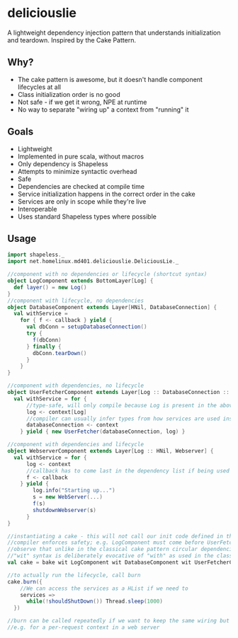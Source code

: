 deliciouslie
============
A lightweight dependency injection pattern that understands initialization and teardown.
Inspired by the Cake Pattern.

Why?
----
 * The cake pattern is awesome, but it doesn't handle component lifecycles at all
 * Class initialization order is no good
  * Not safe - if we get it wrong, NPE at runtime
  * No way to separate "wiring up" a context from "running" it

Goals
-----
 * Lightweight
  * Implemented in pure scala, without macros
  * Only dependency is Shapeless
  * Attempts to minimize syntactic overhead
 * Safe
  * Dependencies are checked at compile time
  * Service initialization happens in the correct order in the cake
  * Services are only in scope while they're live
 * Interoperable
  * Uses standard Shapeless types where possible

Usage
-----
````scala
import shapeless._
import net.homelinux.md401.deliciouslie.DeliciousLie._

//component with no dependencies or lifecycle (shortcut syntax)
object LogComponent extends BottomLayer[Log] {
  def layer() = new Log()
}
//component with lifecycle, no dependencies
object DatabaseComponent extends Layer[HNil, DatabaseConnection] {
  val withService =
    for { f <- callback } yield {
      val dbConn = setupDatabaseConnection()
      try {
        f(dbConn)
      } finally {
        dbConn.tearDown()
      }
    }
}

//component with dependencies, no lifecycle
object UserFetcherComponent extends Layer[Log :: DatabaseConnection :: HNil, UserFetcher] {
  val withService = for {
      //type-safe, will only compile because Log is present in the above declaration
      log <- context[Log]
      //compiler can usually infer types from how services are used inside the yield block
      databaseConnection <- context
    } yield { new UserFetcher(databaseConnection, log) }

//component with dependencies and lifecycle
object WebserverComponent extends Layer[Log :: HNil, Webserver] {
  val withService = for {
      log <- context
      //callback has to come last in the dependency list if being used
      f <- callback
    } yield {
        log.info("Starting up...")
        s = new WebServer(...)
        f(s)
        shutdownWebserver(s)
      }
}

//instantiating a cake - this will not call our init code defined in the yield blocks
//compiler enforces safety; e.g. LogComponent must come before UserFetcherComponent or WebserverComponent
//observe that unlike in the classical cake pattern circular dependencies are impossible
//"wit" syntax is deliberately evocative of "with" as used in the classical cake pattern
val cake = bake wit LogComponent wit DatabaseComponent wit UserFetcherComponent wit WebserverComponent

//to actually run the lifecycle, call burn
cake.burn({
    //We can access the services as a HList if we need to
    services =>
      while(!shouldShutDown()) Thread.sleep(1000)
  })

//burn can be called repeatedly if we want to keep the same wiring but run the setup and teardown again each time
//e.g. for a per-request context in a web server
````
